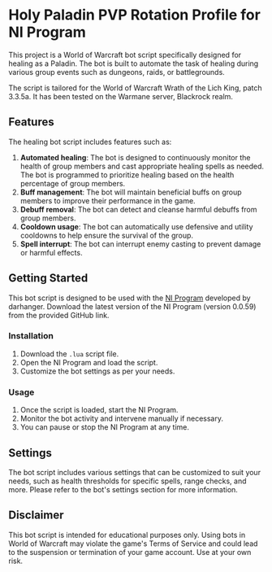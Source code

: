# Holy Paladin PVP Rotation Profile for NI Program

This project is a World of Warcraft bot script specifically designed for healing as a Paladin. The bot is built to automate the task of healing during various group events such as dungeons, raids, or battlegrounds. 

The script is tailored for the World of Warcraft Wrath of the Lich King, patch 3.3.5a. It has been tested on the Warmane server, Blackrock realm.

## Features

The healing bot script includes features such as:

1. **Automated healing**: The bot is designed to continuously monitor the health of group members and cast appropriate healing spells as needed. The bot is programmed to prioritize healing based on the health percentage of group members.
2. **Buff management**: The bot will maintain beneficial buffs on group members to improve their performance in the game. 
3. **Debuff removal**: The bot can detect and cleanse harmful debuffs from group members.
4. **Cooldown usage**: The bot can automatically use defensive and utility cooldowns to help ensure the survival of the group.
5. **Spell interrupt**: The bot can interrupt enemy casting to prevent damage or harmful effects.

## Getting Started

This bot script is designed to be used with the [NI Program](https://github.com/darhanger/ni) developed by darhanger. Download the latest version of the NI Program (version 0.0.59) from the provided GitHub link.

### Installation

1. Download the `.lua` script file.
2. Open the NI Program and load the script.
3. Customize the bot settings as per your needs.

### Usage

1. Once the script is loaded, start the NI Program.
2. Monitor the bot activity and intervene manually if necessary.
3. You can pause or stop the NI Program at any time.

## Settings

The bot script includes various settings that can be customized to suit your needs, such as health thresholds for specific spells, range checks, and more. Please refer to the bot's settings section for more information.

## Disclaimer

This bot script is intended for educational purposes only. Using bots in World of Warcraft may violate the game's Terms of Service and could lead to the suspension or termination of your game account. Use at your own risk.
